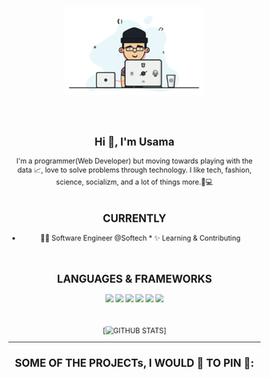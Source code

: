 <p align="center">
  <br><img src="https://github.com/usama-akram-gt/portfolio/blob/main/Developer.gif" width="280px"><br><br>
</p>
<br>
<div align="center">
<h2 align="center">Hi 👋, I'm Usama</h1>
I'm a programmer(Web Developer) but moving towards playing with the data 📈, love to solve problems through technology. I like tech, fashion, science, socializm, and a lot of things more.🧾💻
</div>

<br>
<div align="center">

<h2 align="center"> CURRENTLY </h1>

* 👨‍💻 Software Engineer @Softech * ✨ Learning & Contributing

</div>


<br>
<div align="center">

<h2 align="center"> LANGUAGES & FRAMEWORKS </h1>
<p align="center">
    <img src="https://img.shields.io/badge/javascript%20-%23323330.svg?&style=for-the-badge&logo=javascript&logoColor=%23F7DF1E"/>
    <img src="https://img.shields.io/badge/node.js%20-%2343853D.svg?&style=for-the-badge&logo=node.js&logoColor=white"/>  
    <img src="https://img.shields.io/badge/vue.js%20-%2343853D.svg?&style=for-the-badge&logo=vue.js&logoColor=white"/>  
    <img src="https://img.shields.io/badge/php%20-%23323330.svg?&style=for-the-badge&logo=php&logoColor=%23F7DF1E"/>
    <img src="https://img.shields.io/badge/laravel%20-%23323330.svg?&style=for-the-badge&logo=laravel&logoColor=red"/>  
    <img src="https://img.shields.io/badge/python%203%20-%23417FB0.svg?&style=for-the-badge&logo=python&logoColor=white"/>   
</p>
</div>



<br>
<div align="center">

[![GITHUB STATS](https://github-readme-stats.vercel.app/api?username=usama-akram-gt&show_icons=true&theme=dark&hide=contribs,prs,issues)]

</div>

---

<h2 align="center">SOME OF THE PROJECTs, I WOULD 💖 TO PIN 📌:</h2>